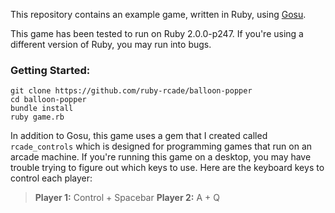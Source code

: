 This repository contains an example game, written in Ruby, using [Gosu](http://www.libgosu.org).

This game has been tested to run on Ruby 2.0.0-p247. If you're using a different version of Ruby, 
you may run into bugs.

### Getting Started:

    git clone https://github.com/ruby-rcade/balloon-popper
    cd balloon-popper
    bundle install
    ruby game.rb

In addition to Gosu, this game uses a gem that I created called `rcade_controls` which is designed for 
programming games that run on an arcade machine. If you're running this game on a desktop, you may have 
trouble trying to figure out which keys to use. Here are the keyboard keys to control each player:

> **Player 1:** Control + Spacebar
> **Player 2:** A + Q
